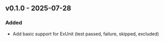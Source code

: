 ## v0.1.0 - 2025-07-28
### Added
* Add basic support for ExUnit (test passed, failure, skipped, excluded)
